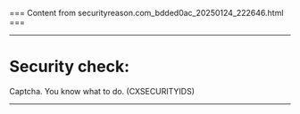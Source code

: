 === Content from securityreason.com_bdded0ac_20250124_222646.html ===


---

# Security check:

Captcha. You know what to do. (CXSECURITYIDS)

---


